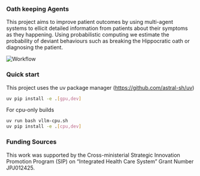 ### Oath keeping Agents

This project aims to improve patient outcomes by using multi-agent systems to ellicit detailed information from patients about their symptoms as they happening. Using probabilistic computing we estimate the probability of deviant behaviours such as breaking the Hippocratic oath or diagnosing the patient.

![Workflow](docs/workflow.png)

### Quick start

This project uses the uv package manager (https://github.com/astral-sh/uv)

```bash
uv pip install -e .[gpu,dev]
```

For cpu-only builds

```bash
uv run bash vllm-cpu.sh
uv pip install -e .[cpu,dev]
```

### Funding Sources

This work was supported by the Cross-ministerial Strategic Innovation Promotion Program (SIP) on “Integrated Health Care System” Grant Number JPJ012425.
